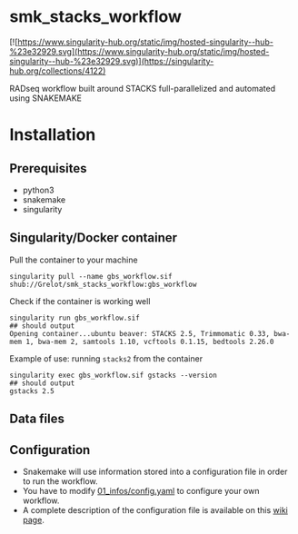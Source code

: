 # smk_stacks_workflow

[![https://www.singularity-hub.org/static/img/hosted-singularity--hub-%23e32929.svg](https://www.singularity-hub.org/static/img/hosted-singularity--hub-%23e32929.svg)](https://singularity-hub.org/collections/4122)

RADseq workflow built around STACKS full-parallelized and automated using SNAKEMAKE 


# Installation

## Prerequisites

* python3
* snakemake
* singularity
 
## Singularity/Docker container

Pull the container to your machine
``` 
singularity pull --name gbs_workflow.sif shub://Grelot/smk_stacks_workflow:gbs_workflow
```
Check if the container is working well
```
singularity run gbs_workflow.sif
## should output
Opening container...ubuntu beaver: STACKS 2.5, Trimmomatic 0.33, bwa-mem 1, bwa-mem 2, samtools 1.10, vcftools 0.1.15, bedtools 2.26.0
```
Example of use: running `stacks2` from the container
```
singularity exec gbs_workflow.sif gstacks --version
## should output
gstacks 2.5
```


## Data files


## Configuration

* Snakemake will use information stored into a configuration file in order to run the workflow.
* You have to modify [01_infos/config.yaml](01_infos/config.yaml) to configure your own workflow.
* A complete description of the configuration file is available on this [wiki page](https://github.com/Grelot/smk_stacks_workflow/wiki/Configuration-file).